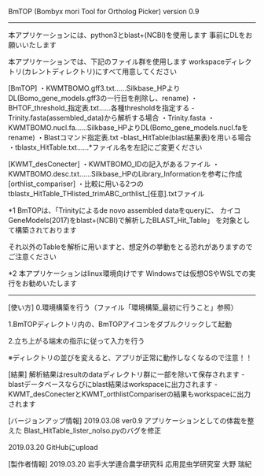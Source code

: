 BmTOP (Bombyx mori Tool for Ortholog Picker)
version 0.9

------------------------------------------------------------

本アプリケーションには、python3とblast+(NCBI)を使用します
事前にDLをお願いいたします


本アプリケーションでは、下記のファイル群を使用します
workspaceディレクトリ(カレントディレクトリ)にすべて用意してください

[BmTOP]
・KWMTBOMO.gff3.txt......Silkbase_HPよりDL(Bomo_gene_models.gff3の一行目を削除し、rename)
・BHTOF_threshold_指定表.txt......各種thresholdを指定する
-Trinity.fasta(assembled_data)から解析する場合
 ・Trinity.fasta
 ・KWMTBOMO.nucl.fa......Silkbase_HPよりDL(Bomo_gene_models.nucl.faをrename)
 ・Blastコマンド指定表.txt
-blast_HitTable(blast結果表)を用いる場合
 ・tblastx_HitTable.txt......*ファイル名を左記にご変更ください

[KWMT_desConecter]
・KWMTBOMO_IDの記入があるファイル
・KWMTBOMO.desc.txt......Silkbase_HPのLibrary_Informationを参考に作成
[orthlist_compariser]
・比較に用いる2つのtblastx_HitTable_THlisted_trimABC_orthlist_[任意].txtファイル



*1 BmTOPは、「Trinityによるde novo assembled dataをqueryに、
カイコGeneModels(2017)をblast+(NCBI)で解析したBLAST_Hit_Table」
を対象として構築されております

それ以外のTableを解析に用いますと、想定外の挙動をとる恐れがありますのでご注意ください


*2 本アプリケーションはlinux環境向けです
Windowsでは仮想OSやWSLでの実行をお勧めいたします

------------------------------------------------------------


[使い方]
0.環境構築を行う（ファイル「環境構築_最初に行うこと」参照）

1.BmTOPディレクトリ内の、BmTOPアイコンをダブルクリックして起動

2.立ち上がる端末の指示に従って入力を行う

※ディレクトリの並びを変えると、アプリが正常に動作しなくなるので注意！！


[結果]
解析結果はresultのdataディレクトリ群に一部を除いて保存されます
  -blastデータベースならびにblast結果はworkspaceに出力されます
  -KWMT_desConecterとKWMT_orthlistCompariserの結果もworkspaceに出力されます


[バージョンアップ情報]
2019.03.08
ver0.9
アプリケーションとしての体裁を整えた
Blast_HitTable_lister_noIso.pyのバグを修正

2019.03.20
GitHubにupload


[製作者情報]
2019.03.20
岩手大学連合農学研究科
応用昆虫学研究室
大野 瑞紀

